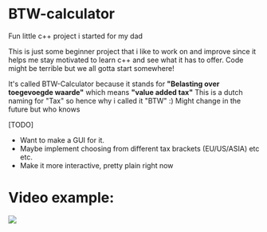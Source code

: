 # BTW-calculator
Fun little c++ project i started for my dad

This is just some beginner project that i like to work on and improve since it helps me stay motivated to learn c++ and see what it has to offer. Code might be terrible but we all gotta start somewhere!

It's called BTW-Calculator because it stands for **"Belasting over toegevoegde waarde"** which means **"value added tax"**
This is a dutch naming for "Tax" so hence why i called it "BTW" :) Might change in the future but who knows

[TODO]
- Want to make a GUI for it.
- Maybe implement choosing from different tax brackets (EU/US/ASIA) etc etc.
- Make it more interactive, pretty plain right now


# Video example:
![](https://github.com/RIPP3R1337/BTW-calculator/blob/main/2023-06-20%2021-59-16.gif)
